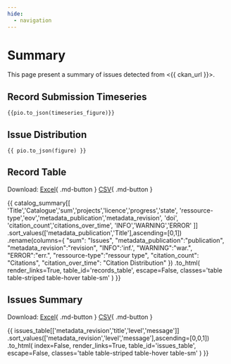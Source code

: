 ```yaml
---
hide:
  - navigation
---
```

# Summary

This page present a summary of issues detected from <{{ ckan_url }}>.

<div id="map"></div>


## Record Submission Timeseries

``` plotly
{{pio.to_json(timeseries_figure)}}
```


## Issue Distribution

``` plotly
{{ pio.to_json(figure) }}
```

## Record Table

Download:
[Excel](catalog_summary.xlsx){ .md-button }
[CSV](catalog_summary.csv){ .md-button }

{{
  catalog_summary[[
    'Title','Catalogue','sum','projects','licence','progress','state',
    'ressource-type','eov','metadata_publication','metadata_revision',
    'doi',
    'citation_count','citations_over_time',
    'INFO','WARNING','ERROR'
  ]]
  .sort_values(['metadata_publication','Title'],ascending=[0,1])
  .rename(columns={
    "sum": "Issues",
    "metadata_publication":"publication",
    "metadata_revision":"revision",
    "INFO":'inf.',
    "WARNING":"war.",
    "ERROR":"err.",
    "ressource-type":"ressour type",
    "citation_count": "Citations",
    "citation_over_time": "Citation Distribution"
  })
  .to_html(
      render_links=True,
      table_id='records_table',
      escape=False,
      classes='table table-striped table-hover table-sm'
  )
}}

## Issues Summary

Download:
[Excel](issues_list.xlsx){ .md-button }
[CSV](issues_list.csv){ .md-button }

{{
  issues_table[['metadata_revision','title','level','message']]
  .sort_values(['metadata_revision','level','message'],ascending=[0,0,1])
  .to_html(
    index=False,
    render_links=True,
    table_id='issues_table',
    escape=False,
    classes='table table-striped table-hover table-sm'
  )
}}

<script>
  document.addEventListener("DOMContentLoaded", function() {
    var map = L.map('map').setView([51.505, -125.09],3);
    L.tileLayer('https://tile.openstreetmap.org/{z}/{x}/{y}.png', {
        maxZoom: 19,
        attribution: '&copy; <a href="http://www.openstreetmap.org/copyright">OpenStreetMap</a>'
    }).addTo(map);
    var geojsonFeatures = [
        {% for id,row in catalog_summary.dropna(subset=['name','spatial'], how='any').iterrows() %}
        {
            "type":"Feature",
            "properties": {
                "name": "{{row['name']}}",
                "row_id": "{{id}}"
            },
            "geometry": {{row['spatial']}}
        },
        {% endfor %}
    ];
    L.geoJSON(geojsonFeatures).addTo(map);

    $(document).ready(function () {
      $("#records_table").DataTable({
        scrollX: true,
        columnDefs: [{
          width: '300px',
          targets: 1,
        },{
          className: 'max-width-100', // Assign a custom class
          targets: [2, 3] // Example columns to have max-width
        }
        ]
      });
    });
    $(document).ready(function () {
      $("#issues_table").DataTable();
    });
  })
</script>
